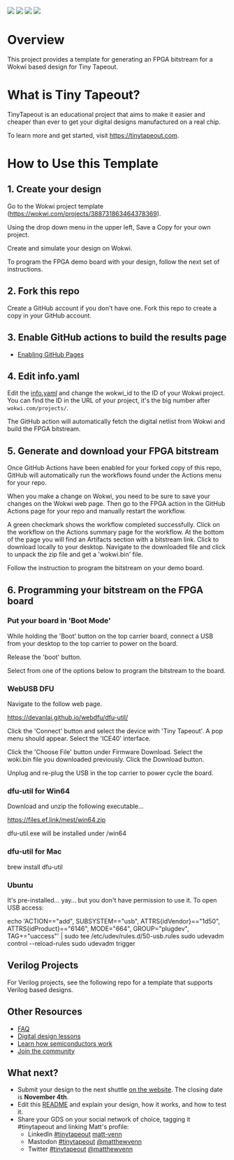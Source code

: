 ![](../../workflows/gds/badge.svg) ![](../../workflows/docs/badge.svg) ![](../../workflows/wokwi_test/badge.svg) ![](../../workflows/fpga/badge.svg)

# Overview

This project provides a template for generating an FPGA bitstream for a Wokwi based design for Tiny Tapeout.

# What is Tiny Tapeout?

TinyTapeout is an educational project that aims to make it easier and cheaper than ever to get your digital designs manufactured on a real chip.

To learn more and get started, visit https://tinytapeout.com.

# How to Use this Template

## 1. Create your design

Go to the Wokwi project template (https://wokwi.com/projects/388731863464378369).  

Using the drop down menu in the upper left, Save a Copy for your own project.

Create and simulate your design on Wokwi.

To program the FPGA demo board with your design, follow the next set of instructions.

## 2. Fork this repo

Create a GitHub account if you don't have one.  Fork this repo to create a copy in your GitHub account.

## 3. Enable GitHub actions to build the results page

- [Enabling GitHub Pages](https://tinytapeout.com/faq/#my-github-action-is-failing-on-the-pages-part)

## 4. Edit info.yaml

Edit the [info.yaml](info.yaml) and change the wokwi_id to the ID of your Wokwi project. You can find the ID in the URL of your project, it's the big number after `wokwi.com/projects/`.

The GitHub action will automatically fetch the digital netlist from Wokwi and build the FPGA bitstream.

## 5. Generate and download your FPGA bitstream

Once GitHub Actions have been enabled for your forked copy of this repo, GitHub will automatically run the workflows found under the Actions menu for your repo.

When you make a change on Wokwi, you need to be sure to save your changes on the Wokwi web page.  Then go to the FPGA action in the GitHub Actions page for your repo and manually restart the workflow.

A green checkmark shows the workflow completed successfully.  Click on the workflow on the Actions summary page for the workflow.  At the bottom of the page you will find an Artifacts section with a bitstream link.  Click to download locally to your desktop.  Navigate to the downloaded file and click to unpack the zip file and get a 'wokwi.bin' file.

Follow the instruction to program the bitstream on your demo board.

## 6. Programming your bitstream on the FPGA board

### Put your board in 'Boot Mode'

While holding the 'Boot' button on the top carrier board, connect a USB from your desktop to the top carrier to power on the board.  

Release the 'boot' button.

Select from one of the options below to program the bitstream to the board.

### WebUSB DFU

Navigate to the follow web page.

https://devanlai.github.io/webdfu/dfu-util/

Click the 'Connect' button and select the device with 'Tiny Tapeout'.  A pop menu should appear.  Select the 'ICE40' interface.

Click the 'Choose File' button under Firmware Download.  Select the woki.bin file you downloaded previously.  Click the Download button.

Unplug and re-plug the USB in the top carrier to power cycle the board.

### dfu-util for Win64

Download and unzip the following executable...

https://files.ef.link/mest/win64.zip

dfu-util.exe will be installed under /win64

### dfu-util for Mac

brew install dfu-util

### Ubuntu
It's pre-installed… yay… but you don't have permission to use it. To open USB access:

echo 'ACTION=="add", SUBSYSTEM=="usb", ATTRS{idVendor}=="1d50", ATTRS{idProduct}=="6146", MODE="664", GROUP="plugdev", TAG+="uaccess"' | sudo tee /etc/udev/rules.d/50-usb.rules
sudo udevadm control --reload-rules
sudo udevadm trigger

## Verilog Projects

For Verilog projects, see the following repo for a template that supports Verilog based designs.

## Other Resources

- [FAQ](https://tinytapeout.com/faq/)
- [Digital design lessons](https://tinytapeout.com/digital_design/)
- [Learn how semiconductors work](https://tinytapeout.com/siliwiz/)
- [Join the community](https://discord.gg/rPK2nSjxy8)

## What next?

- Submit your design to the next shuttle [on the website](https://tinytapeout.com/#submit-your-design). The closing date is **November 4th**.
- Edit this [README](README.md) and explain your design, how it works, and how to test it.
- Share your GDS on your social network of choice, tagging it #tinytapeout and linking Matt's profile:
  - LinkedIn [#tinytapeout](https://www.linkedin.com/search/results/content/?keywords=%23tinytapeout) [matt-venn](https://www.linkedin.com/in/matt-venn/)
  - Mastodon [#tinytapeout](https://chaos.social/tags/tinytapeout) [@matthewvenn](https://chaos.social/@matthewvenn)
  - Twitter [#tinytapeout](https://twitter.com/hashtag/tinytapeout?src=hashtag_click) [@matthewvenn](https://twitter.com/matthewvenn)

